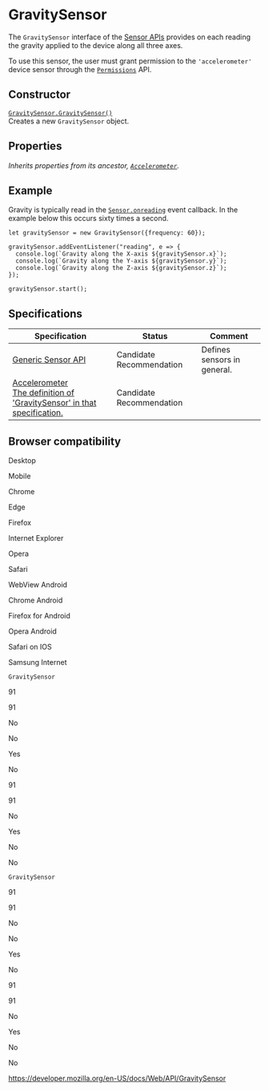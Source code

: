 GravitySensor
=============

The `GravitySensor` interface of the [Sensor APIs](sensor_apis) provides on each reading the gravity applied to the device along all three axes.

To use this sensor, the user must grant permission to the `'accelerometer'` device sensor through the [`Permissions`](permissions) API.

Constructor
-----------

[`GravitySensor.GravitySensor()`](gravitysensor/gravitysensor)  
Creates a new `GravitySensor` object.

Properties
----------

*Inherits properties from its ancestor, [`Accelerometer`](accelerometer).*

Example
-------

Gravity is typically read in the [`Sensor.onreading`](sensor/onreading) event callback. In the example below this occurs sixty times a second.

    let gravitySensor = new GravitySensor({frequency: 60});

    gravitySensor.addEventListener("reading", e => {
      console.log(`Gravity along the X-axis ${gravitySensor.x}`);
      console.log(`Gravity along the Y-axis ${gravitySensor.y}`);
      console.log(`Gravity along the Z-axis ${gravitySensor.z}`);
    });

    gravitySensor.start();

Specifications
--------------

<table><thead><tr class="header"><th>Specification</th><th>Status</th><th>Comment</th></tr></thead><tbody><tr class="odd"><td><a href="https://www.w3.org/TR/generic-sensor/">Generic Sensor API</a></td><td><span class="spec-cr">Candidate Recommendation</span></td><td>Defines sensors in general.</td></tr><tr class="even"><td><a href="https://www.w3.org/TR/accelerometer/#gravitysensor-interface">Accelerometer<br />
<span class="small">The definition of 'GravitySensor' in that specification.</span></a></td><td><span class="spec-cr">Candidate Recommendation</span></td><td></td></tr></tbody></table>

Browser compatibility
---------------------

Desktop

Mobile

Chrome

Edge

Firefox

Internet Explorer

Opera

Safari

WebView Android

Chrome Android

Firefox for Android

Opera Android

Safari on IOS

Samsung Internet

`GravitySensor`

91

91

No

No

Yes

No

91

91

No

Yes

No

No

`GravitySensor`

91

91

No

No

Yes

No

91

91

No

Yes

No

No

<a href="https://developer.mozilla.org/en-US/docs/Web/API/GravitySensor" class="_attribution-link">https://developer.mozilla.org/en-US/docs/Web/API/GravitySensor</a>
